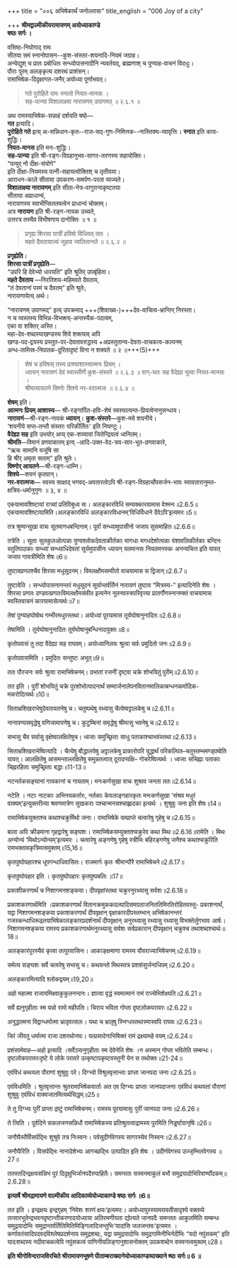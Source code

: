 +++
title = "००६ अभिषेकार्थं जनोल्लासः"
title_english = "006 Joy of a city"

+++
**श्रीमद्वाल्मीकीयरामायणम् अयोध्याकाण्डे  
षष्ठः सर्गः ।**

वसिष्ठ-नियोगाद् रामः  
सीतया समं स्नानोपासन--कुश-संस्तर-शयनादि-नियमं जग्राह।  
अन्येद्युश् च प्रातः प्रबोधितः सन्ध्योपासनादीनि न्यवर्तयद्, ब्राह्मणाश् च पुण्याह-वाचनं विदधुः।  
पौराः पुरम् अलङ्कृत्य दशरथं प्राशंसन्।  
रामाभिषेक-दिदृक्षागत-जनैर् अयोध्या पूर्णाभवत्।

> गते पुरोहिते रामः स्नातो नियत-मानसः ।  
> सह-पत्न्या विशालाक्ष्या नारायणम् उपागमत् ॥ २.६.१ ॥

अथ रामस्याभिषेक-सन्नाहं दर्शयति षष्ठे—  
**गत** इत्यादि।  
**पुरोहिते गते** इत्य् अ-सन्निधान-कृत--राज-सद्-गुण-निमित्तक--नास्तिक्य-व्यावृत्तिः। **स्नात** इति काय-शुद्धिः।  
**नियत-मानस** इति मनः-शुद्धिः।  
**सह-पत्न्या** इति श्री-रङ्ग-विग्रहानुभव-सागर-तरणस्य सहायोक्तिः।  
“पत्युर् नो दीक्ष-संयोगे”  
इति दीक्षा-नियमस्य पत्नी-सहायत्वोक्तिश् च तृतीयया।  
आराधन-काले सीताया उपकरण-समर्पण-परता व्यज्यते।  
**विशालाक्ष्या नारायणम्** इति सीता-नेत्र-वागुरानाकृष्टतया  
सीताया अप्राधान्यं,  
नारायणस्य स्वाभीप्सिततमत्वेन प्राधान्यं चोक्तम्।  
अत्र **नारायण** इति श्री-रङ्ग-नायक उच्यते,  
उत्तरत्र तस्यैव विभीषणाय दानोक्तिः ॥ १ ॥

> प्रगृह्य शिरसा पात्रीं हविषो विधिवत् ततः ।  
> महते दैवतायाज्यं जुहाव ज्वलितानले ॥ २.६.२ ॥

**प्रगृह्येति**।  
**शिरसा पात्रीं प्रगृह्येति**—  
“उपरि हि देवेभ्यो धारयति” इति श्रुतिर् उपबृंहिता।  
**महते दैवताय** —निरतिशय-महिमवते दैवताय,  
“तं देवतानां परमं च दैवतम्” इति श्रुतेः,  
नारायणायेत्य् अर्थः।  

“नारायणम् उपागमद्” इत्य् उपक्रमाद् +++(शिवाख्य-)+++देव-वाचित्व-भ्रान्तिर् निरस्ता।  
न च व्यस्तस्य विभिन्न-विभक्त्य्-अन्तस्यैक-पदत्वम्,  
एका वा शक्तिर् अस्ति।  
महा-देव-शब्दस्याखण्डस्य शिवे शक्त्याव् अपि  
खण्ड-पद-द्वयस्य प्रस्तुत-पर-देवतावरुद्धस्य +अप्रस्तुतान्य-देवता-वाचकत्व-कल्पनम्  
अन्ध-तामिस्र-निपातक-दुरितादृष्टं विना न शक्यते ॥ २ ॥+++(5)+++

> शेषं च हविषस् तस्य प्राश्याशास्यात्मनः प्रियम् ।  
> ध्यायन् नारायणं देवं स्वास्तीर्णे कुश-संस्तरे ॥ २.६.३ ॥
> वाग्-यतः सह वैदेह्या भूत्वा नियत-मानसः ।  
> श्रीमत्यायतने विष्णोः शिश्ये नर-वरात्मजः ॥ २.६.४ ॥

**शेषम्** इति।  
**आत्मनः प्रियम् आशास्य**— श्री-रङ्गार्पित-हविः-शेषं स्वस्यात्यन्त-प्रियत्वेनानुसन्धाय।  
**नारायणं**—श्री-रङ्ग-नायकं **ध्यायन्**। **कुश-संस्तरे**—कुश-मये शयनीये।  
‘शयनीये सप्त-तन्तौ संस्तरः परिकीर्तितः’ इति निघण्टुः।  
**वैदेह्या सह** इति उभयोर् अप्य् एक-शय्यायां जितेन्द्रियत्वं ध्वनितम्।  
**श्रीमति**—विमानं प्रणवाकारम् इत्य् -आदि-उक्त-वेद-त्रय-सार-भूत-प्रणवाकारे,  
“ऋचः सामानि यजूंषि सा  
हि श्रीर् अमृता सताम्” इति श्रुतेः।  
**विष्णोर् आयतने**—श्री-रङ्ग-धाम्नि।  
**शिश्ये**—शयनं कृतवान्।  
**नर-वरात्मजः**— स्वस्य साक्षाद् भगवद्-अवतारत्वेऽपि श्री-रङ्ग-विग्रहार्चोपसर्जन-भावः स्वावतारानुमत-क्षत्रिय-धर्मानुगुणः ॥ ३, ४ ॥

एकयामावशिष्टायां रात्र्यां प्रतिविबुध्य सः। अलङ्कारविधिं सम्यक्कारयामास वेश्मनः॥2.6.5॥
एकयामावशिष्टायामिति।अलङ्कारविधिं अलङ्कारविधानम्‘विधिर्विधाने दैवेऽपि’इत्यमरः॥5॥

तत्र श्रुण्वन्सुखा वाचः सूतमागधबन्दिनाम्। पूर्वां सन्ध्यामुपासीनो जजाप सुसमाहितः॥2.6.6॥

तत्रेति । सूताः सुतकुलओत्पन्नाः पुण्यश्लोकदेवताकीर्तकाः मागधाः मगधदेशोत्पन्नाः वंशावलिकीर्तकाः बन्दिनः स्तुतिपाठकाः सन्ध्यां सन्ध्याधिदेवतां सूर्यमुपासीनः ध्यायन् यतमानसः नियतमनस्कः अनन्यचित्त इति यावत् जजाप गायत्रीमिति शेषः॥6॥

तुष्टावप्रणतश्चैव शिरसा मधुसूदनम्। विमलक्षौमसम्वीतो वाचयामास स द्विजान्॥2.6.7॥

तुष्टावेति । सन्ध्योपासनानन्तरं मधुसूदनं सूर्यान्तर्वर्तिनं नारायणं तुष्टाव “मित्रस्य-” इत्यादिनेति शेषः । शिरसा प्रणतः दण्डवत्प्रणतःविमलक्षौमसंवीत इत्यनेन नूतनवस्त्रपरिवृत्त्या प्रातर्गौणस्नानम्क्तं वाचयामास स्वस्तिवाचनं कारयामासेत्यर्थः॥7॥

तेषां पुण्याहघोषोथ गम्भीरमधुरस्तथा। अयोध्यां पूरयामास तूर्यघोषानुनादितः॥2.6.8॥

तेषामिति । तूर्यघोषानुनादितः तूर्यघोषानुबन्धिनादयुक्तः॥8॥

कृतोपवासं तु तदा वैदेह्या सह राघवम्। अयोध्यानिलयः श्रुत्वा सर्वः प्रमुदितो जनः॥2.6.9॥

कृतोपवासमिति । प्रमुदितः सन्तुष्टः अभूत्॥9॥

ततः पौरजनः सर्वः श्रुत्वा रामाभिषेचनम्। प्रभातां रजनीं दृष्ट्वा चक्रे शोभयितुं पुरीम्॥2.6.10॥

तत इति । पुरीं शोभयितुं चक्रे पुरशोभोत्पादनार्थं सम्मार्जनालेपनवितानमालिकाबन्धनकर्मादिक- मकरोदित्यर्थः॥10॥

सिताभ्रशिखराभेषुदेवतायतनेषु च। चतुष्पथेषु रथ्यासु चैत्येष्वट्टालकेषु च॥2.6.11॥

नानापण्यसमृद्धेषु वणिजामापणेषु च। कुटुम्बिनां समृद्धेषु श्रीमत्सु भवनेषु च॥2.6.12॥

सभासु चैव सर्वासु वृक्षेष्वालक्षितेषुच। ध्वजाः समुच्छ्रिताः साधु पताकाश्चाभवंस्तथा॥2.6.13॥

सिताभ्रशिखराभेष्वित्यादि । चैत्येषु बौद्धालयेषु अट्टालकेषु प्राकारोपरि युद्धार्थं परिकल्पित–चतुस्तम्भमण्ड्पष्वेति यावत्। आलक्षितेषु आसमन्ताल्लक्षितेषु समुन्नतत्वात् दूरादप्यक्षि– गोचरेष्वित्यर्थः । ध्वजाः सचिह्नाः पताकाः चिह्नरहिताः समुच्छ्रिताः बद्धाः॥11-13॥

नटनर्तकसङ्घानां गायकानां च गायताम्। मनःकर्णसुखा वाचः शुश्राव जनता ततः॥2.6.14॥

नटेति । नटाः नाटकाः अभिनयकर्तारः, नर्तकाः केवलाङ्गहारकृतः मनःकर्णसुखा ‘संश्रव मधुरं वाक्यम्’इत्युक्तरीत्या श्रवणमात्रेण सुखकराः पश्चान्मनसश्चाह्लादका इत्यर्थः । शुश्रुवुः जना इति शेषः॥14॥

रामाभिषेकयुक्ताश्च कथाश्चक्रुर्मिथो जनाः। रामाभिषेके सम्प्राप्ते चत्वारेषु गृहेषु च॥2.6.15॥

बाला अपि क्रीडमाना गृहद्वारेषु सङ्घशः। रामाभिषेकसम्युक्ताश्चक्रुरेव कथा मिथः॥2.6.16॥रामेति । मिथः अन्योन्यं ‘मिथोऽन्योन्यम्’इत्यमरः । चत्वारेषु अङ्गणेषु गृहेषु स्त्रीभिः बहिरङ्गणेषु जनैश्च कथाश्चक्रुरिति रामभक्तावकृत्रिमत्वमुक्तम्॥15,16॥

कृतपुष्पोपहारश्च धूपगन्धाधिवासितः। राजमार्गः कृतः श्रीमान्पौरै रामाभिषेचने॥2.6.17॥

कृतपुष्पोपहार इति । कृतपुष्पोपहारः कृतपुष्पबलिः ॥17॥

प्रकाशीकरणार्थं च निशागमनशङ्कया। दीपवृक्षांस्तथा चक्रुरनुरथ्यासु सर्वशः॥2.6.18॥

प्रकाशकरणार्थमिति ।प्रकाशकरणार्थं वितानक्रमुककदल्यादिसमग्रताजनिततिमिरतिरोहितवस्तु- प्रकाशनार्थं, यद्वा निशागमनशङ्कया प्रकाशकरणार्थं दीपवृक्षान् वृक्षाकारदीपस्तम्भान् अभिषेकानन्तरं गजस्कन्धाधिरूढ्तयाभिषेकालङ्कारप्रदर्शनार्थं दीपवृक्षान् अनुरथ्यासु रथ्यासु रथ्यासु विभक्तेर्लुगभावः आर्षः। निशागमनश्ङ्कया रामस्य प्रकाशकरणार्थमनुरथ्यासु सर्वशः सर्वप्रकारान् दीपवृक्षान् चक्रुश्च तथाशब्दश्चार्थः॥18॥

अलङ्कारंपुरस्यैवं कृत्वा तत्पुरवासिनः। आकाङ्क्षमाणा रामस्य यौवराज्याभिषेचनम्॥2.6.19॥

समेत्य सङ्घशः सर्वे चत्वरेषु सभासु च। कथयन्तो मिथस्तत्र प्रशशंसुर्जनाधिपम्॥2.6.20॥

अलङ्कारमित्यादि श्लोकद्वयम्॥19,20॥

अहो महात्मा राजायमिक्ष्वाकुकुलनन्दनः। ज्ञात्वा वृद्धं स्वमात्मानं रामं राज्येभिशेक्ष्यति॥2.6.21॥

सर्वे ह्यनुगृहीताः स्म यन्नो रामो महीपतिः। चिराय भविता गोप्ता दृष्टलोकपरावरः॥2.6.22॥

अनुद्धतमना विद्वान्धर्मात्मा भ्रातृवत्सलः। यथा च भ्रातृषु स्निग्धस्तथास्मास्वपि राघवः॥2.6.23॥

चिरं जीवतु धर्मात्मा राजा दशरथोनघः। यत्प्रसादेनाभिषिक्तं रामं द्रक्ष्यामहे वयम्॥2.6.24॥

प्रशंसामेवाह—अहो इत्यादि ।सर्वेऽप्यनुगृहीताः स्म देवेनेति शेषः ।न अस्मान् गोप्ता भवितेति सम्बन्धः।दृष्टलोकपरावरःदृष्टे ये लोके परावरे उत्कृष्टापकृष्टवस्तुनी येन स तथोक्तः॥21-24॥

एवंविधं कथयता पौराणां शुश्रुवुः परे। दिग्भ्यो विश्रुतवृत्तान्ताः प्राप्ता जानपदा जनाः॥2.6.25॥

एवंविधमिति । श्रुतवृत्तान्तः श्रुतरामाभिषेकवार्ताः अत एव दिग्भ्यः प्राप्ताः जानपदाजनाः एवंविधं कथयतां पौराणां शुश्रुवुः एवंविधं वाक्यजातमित्यर्थसिद्धम्॥25॥

ते तु दिग्भ्यः पुरीं प्राप्ता द्रष्टुं रामाभिषेचनम्। रामस्य पूरयामासुः पुरीं जानपदा जनाः॥2.6.26॥

ते त्विति । पूर्वदिने सकलजनसन्निधौ रामाभिषेकस्य प्रतिश्रुतत्वाद्रामस्य पुरमिति निर्ड्र्ष्टवानृषिः॥26॥

जनौघैस्तैर्विसर्पद्भिः शुश्रुवे तत्र निःस्वनः। पर्वसूदीर्णवेगस्य सागरस्येव निस्वनः॥2.6.27॥

जनौघैरिति । विसर्पद्भिः नानादेशेभ्यः आगच्छद्भिः उत्पादित इति शेषः । उदीर्णवेगस्य उज्जृम्भितवेगस्य ॥27॥

ततस्तदिन्द्रक्षयसन्निभं पुरं दिदृक्षुभिर्जानपदैरुपाहितैः। समन्ततः सस्वनमाकुलं बभौ समुद्रयादोभिरिवार्ण्वोदकम्॥2.6.28॥

**इत्यार्षे श्रीमद्रामायणे वाल्मीकीय आदिकाव्येयोध्याकाण्डे षष्ठः सर्गः ॥6॥**

तत इति । इन्द्रक्षयः इन्द्रगृहम् ‘निवेशः शरणं क्षयः’इत्यमरः। अयोध्यापुरस्यामरावतीसादृश्ये वक्तव्ये तत्सारभूतेन्द्रभवनदृष्टान्तीकरणादयोध्याया अतिरमणीयता द्योत्यते जानपदैः समन्ततः आकुलमिति सम्बन्धः समुद्रयादोभिः समुद्रान्तर्वर्तितिमितिमिङ्गिलादिजन्तुभिः‘यादांसि जलजन्तवः’इत्यमरः ।कर्णावतंसादिपदवदविश्लेषप्रदर्शनाय समुद्रशब्दः, यद्वा समुद्रयादोभिः समुद्रगामिनीभिर्नदीभिः “यदो नपुंसकम्” इति यादःशब्दस्य नदीवाचकत्वेपि नपुंसकत्वं पाणिनीयलिङ्गानुशासनोक्तम् उदकशब्देन सस्वनत्वमुक्तम्॥28॥

**इति श्रीगोविन्दराजविरचिते श्रीरामायणभूषणे पीताम्बराख्यानेयोध्याकाण्डव्याख्याने ष्ष्ठः
सर्गः॥ 6 ॥**

